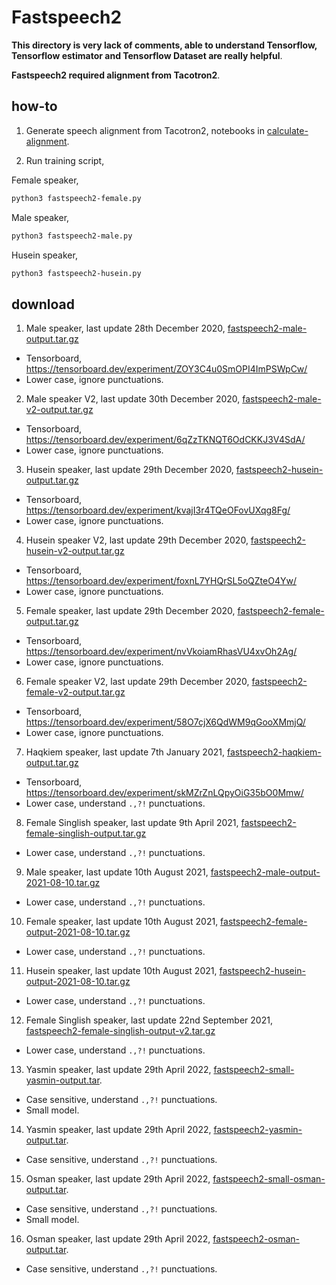 # Fastspeech2

**This directory is very lack of comments, able to understand Tensorflow, Tensorflow estimator and Tensorflow Dataset are really helpful**.

**Fastspeech2 required alignment from Tacotron2**.

## how-to

1. Generate speech alignment from Tacotron2, notebooks in [calculate-alignment](calculate-alignment). 

2. Run training script,

Female speaker,

```bash
python3 fastspeech2-female.py
```

Male speaker,

```bash
python3 fastspeech2-male.py
```

Husein speaker,

```bash
python3 fastspeech2-husein.py
```

## download

1. Male speaker, last update 28th December 2020, [fastspeech2-male-output.tar.gz](https://f000.backblazeb2.com/file/malaya-speech-model/pretrained/fastspeech2-male-output.tar.gz)

  - Tensorboard, https://tensorboard.dev/experiment/ZOY3C4u0SmOPI4ImPSWpCw/
  - Lower case, ignore punctuations.

2. Male speaker V2, last update 30th December 2020, [fastspeech2-male-v2-output.tar.gz](https://f000.backblazeb2.com/file/malaya-speech-model/pretrained/fastspeech2-male-output.tar.gz)

  - Tensorboard, https://tensorboard.dev/experiment/6qZzTKNQT6OdCKKJ3V4SdA/
  - Lower case, ignore punctuations.

3. Husein speaker, last update 29th December 2020, [fastspeech2-husein-output.tar.gz](https://f000.backblazeb2.com/file/malaya-speech-model/pretrained/fastspeech2-husein-output.tar.gz)

  - Tensorboard, https://tensorboard.dev/experiment/kvajI3r4TQeOFovUXqg8Fg/
  - Lower case, ignore punctuations.

4. Husein speaker V2, last update 29th December 2020, [fastspeech2-husein-v2-output.tar.gz](https://f000.backblazeb2.com/file/malaya-speech-model/pretrained/fastspeech2-husein-v2-output.tar.gz)

  - Tensorboard, https://tensorboard.dev/experiment/foxnL7YHQrSL5oQZteO4Yw/
  - Lower case, ignore punctuations.

5. Female speaker, last update 29th December 2020, [fastspeech2-female-output.tar.gz](https://f000.backblazeb2.com/file/malaya-speech-model/pretrained/fastspeech2-female-output.tar.gz)

  - Tensorboard, https://tensorboard.dev/experiment/nvVkoiamRhasVU4xvOh2Ag/
  - Lower case, ignore punctuations.

6. Female speaker V2, last update 29th December 2020, [fastspeech2-female-v2-output.tar.gz](https://f000.backblazeb2.com/file/malaya-speech-model/pretrained/fastspeech2-female-v2-output.tar.gz)

  - Tensorboard, https://tensorboard.dev/experiment/58O7cjX6QdWM9qGooXMmjQ/
  - Lower case, ignore punctuations.

7. Haqkiem speaker, last update 7th January 2021, [fastspeech2-haqkiem-output.tar.gz](https://f000.backblazeb2.com/file/malaya-speech-model/pretrained/fastspeech2-haqkiem-output.tar.gz)

  - Tensorboard, https://tensorboard.dev/experiment/skMZrZnLQpyOiG35bO0Mmw/
  - Lower case, understand `.,?!` punctuations.

8. Female Singlish speaker, last update 9th April 2021, [fastspeech2-female-singlish-output.tar.gz](https://f000.backblazeb2.com/file/malaya-speech-model/pretrained/fastspeech2-female-singlish-output.tar.gz)

  - Lower case, understand `.,?!` punctuations.

9. Male speaker, last update 10th August 2021, [fastspeech2-male-output-2021-08-10.tar.gz](https://f000.backblazeb2.com/file/malaya-speech-model/pretrained/fastspeech2-male-output-2021-08-10.tar.gz)

  - Lower case, understand `.,?!` punctuations.

10. Female speaker, last update 10th August 2021, [fastspeech2-female-output-2021-08-10.tar.gz](https://f000.backblazeb2.com/file/malaya-speech-model/pretrained/fastspeech2-female-output-2021-08-10.tar.gz)

  - Lower case, understand `.,?!` punctuations.

11. Husein speaker, last update 10th August 2021, [fastspeech2-husein-output-2021-08-10.tar.gz](https://f000.backblazeb2.com/file/malaya-speech-model/pretrained/fastspeech2-husein-output-2021-08-10.tar.gz)

  - Lower case, understand `.,?!` punctuations.

12. Female Singlish speaker, last update 22nd September 2021, [fastspeech2-female-singlish-output-v2.tar.gz](https://f000.backblazeb2.com/file/malaya-speech-model/pretrained/fastspeech2-female-singlish-output-v2.tar.gz)

  - Lower case, understand `.,?!` punctuations.

13. Yasmin speaker, last update 29th April 2022, [fastspeech2-small-yasmin-output.tar](https://huggingface.co/huseinzol05/pretrained-fastspeech2/resolve/main/fastspeech2-small-yasmin-output.tar).

  - Case sensitive, understand `.,?!` punctuations.
  - Small model.

14. Yasmin speaker, last update 29th April 2022, [fastspeech2-yasmin-output.tar](https://huggingface.co/huseinzol05/pretrained-fastspeech2/resolve/main/fastspeech2-yasmin-output.tar).

  - Case sensitive, understand `.,?!` punctuations.

15. Osman speaker, last update 29th April 2022, [fastspeech2-small-osman-output.tar](https://huggingface.co/huseinzol05/pretrained-fastspeech2/resolve/main/fastspeech2-small-osman-output.tar).

  - Case sensitive, understand `.,?!` punctuations.
  - Small model.

16. Osman speaker, last update 29th April 2022, [fastspeech2-osman-output.tar](https://huggingface.co/huseinzol05/pretrained-fastspeech2/resolve/main/fastspeech2-osman-output.tar).

  - Case sensitive, understand `.,?!` punctuations.